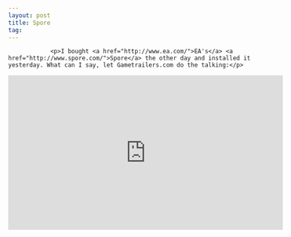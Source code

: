 ```yaml
---
layout: post
title: Spore
tag: 
---
```



                <p>I bought <a href="http://www.ea.com/">EA's</a> <a href="http://www.spore.com/">Spore</a> the other day and installed it yesterday. What can I say, let Gametrailers.com do the talking:</p>
<iframe width="560" height="315" src="https://www.youtube.com/embed/s778-6ph1zM" frameborder="0" allowfullscreen></iframe>
            
